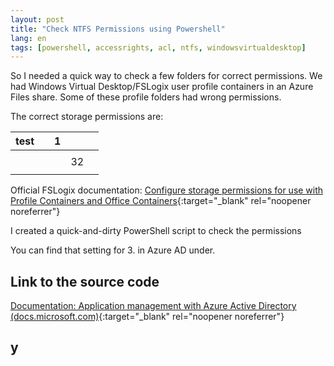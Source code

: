 ```yaml
---
layout: post
title: "Check NTFS Permissions using Powershell"
lang: en
tags: [powershell, accessrights, acl, ntfs, windowsvirtualdesktop]
---
```

So I needed a quick way to check a few folders for correct permissions. We had Windows Virtual Desktop/FSLogix user profile containers in an Azure Files share. Some of these profile folders had wrong permissions.

The correct storage permissions are:

| test |   | 1 |    |   |
|------|---|---|----|---|
|      |   |   |    |   |
|      |   |   | 32 |   |
|      |   |   |    |   |

Official FSLogix documentation: [Configure storage permissions for use with Profile Containers and Office Containers](https://docs.microsoft.com/en-us/fslogix/fslogix-storage-config-ht){:target="_blank" rel="noopener noreferrer"}

I created a quick-and-dirty PowerShell script to check the permissions

You can find that setting for 3. in Azure AD under. 

## Link to the source code
[Documentation: Application management with Azure Active Directory (docs.microsoft.com)](https://docs.microsoft.com/en-us/azure/active-directory/manage-apps/what-is-application-management){:target="_blank" rel="noopener noreferrer"}

## y